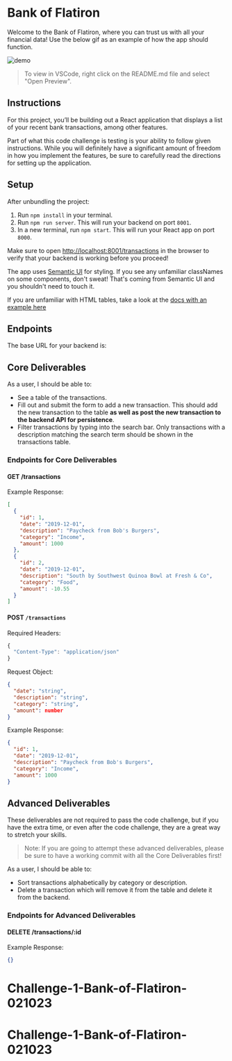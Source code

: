 # Bank of Flatiron

Welcome to the Bank of Flatiron, where you can trust us with all your financial
data! Use the below gif as an example of how the app should function.

![demo](https://curriculum-content.s3.amazonaws.com/phase-2/phase-2-code-challenge-bank-of-flatiron/demo.gif)

> To view in VSCode, right click on the README.md file and select "Open Preview".

## Instructions

For this project, you’ll be building out a React application that displays a
list of your recent bank transactions, among other features.

Part of what this code challenge is testing is your ability to follow given
instructions. While you will definitely have a significant amount of freedom in
how you implement the features, be sure to carefully read the directions for
setting up the application.

## Setup

After unbundling the project:

1. Run `npm install` in your terminal.
2. Run `npm run server`. This will run your backend on port `8001`.
3. In a new terminal, run `npm start`. This will run your React app on port `8000`.

Make sure to open
[http://localhost:8001/transactions](http://localhost:8001/transactions) in the
browser to verify that your backend is working before you proceed!

The app uses [Semantic UI](https://semantic-ui.com/) for styling. If you see any
unfamiliar classNames on some components, don't sweat! That's coming from
Semantic UI and you shouldn't need to touch it.

If you are unfamiliar with HTML tables, take a look at the
[docs with an example here](https://www.w3schools.com/html/html_tables.asp)

## Endpoints

The base URL for your backend is:  

## Core Deliverables

As a user, I should be able to:

- See a table of the transactions.
- Fill out and submit the form to add a new transaction. This should add the new
  transaction to the table **as well as post the new transaction to the backend
  API for persistence**.
- Filter transactions by typing into the search bar. Only transactions with a
  description matching the search term should be shown in the transactions
  table.

### Endpoints for Core Deliverables

#### GET /transactions

Example Response:

```json
[
  {
    "id": 1,
    "date": "2019-12-01",
    "description": "Paycheck from Bob's Burgers",
    "category": "Income",
    "amount": 1000
  },
  {
    "id": 2,
    "date": "2019-12-01",
    "description": "South by Southwest Quinoa Bowl at Fresh & Co",
    "category": "Food",
    "amount": -10.55
  }
]
```

#### POST `/transactions`

Required Headers:

```js
{
  "Content-Type": "application/json"
}
```

Request Object:

```json
{
  "date": "string",
  "description": "string",
  "category": "string",
  "amount": number
}
```

Example Response:

```json
{
  "id": 1,
  "date": "2019-12-01",
  "description": "Paycheck from Bob's Burgers",
  "category": "Income",
  "amount": 1000
}
```

## Advanced Deliverables

These deliverables are not required to pass the code challenge, but if you have
the extra time, or even after the code challenge, they are a great way to
stretch your skills.

> Note: If you are going to attempt these advanced deliverables, please be sure
> to have a working commit with all the Core Deliverables first!

As a user, I should be able to:

- Sort transactions alphabetically by category or description.
- Delete a transaction which will remove it from the table and delete it from the backend.

### Endpoints for Advanced Deliverables

#### DELETE /transactions/:id

Example Response:

```json
{}
```
# Challenge-1-Bank-of-Flatiron-021023
# Challenge-1-Bank-of-Flatiron-021023
